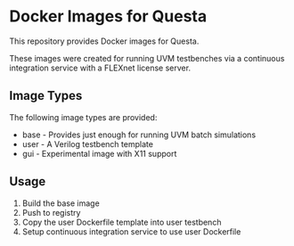 # Docker Images for Questa

This repository provides Docker images for Questa.

These images were created for running UVM testbenches via a continuous
integration service with a FLEXnet license server.

## Image Types

The following image types are provided:

* base - Provides just enough for running UVM batch simulations
* user - A Verilog testbench template
* gui - Experimental image with X11 support

## Usage

1. Build the base image
2. Push to registry
3. Copy the user Dockerfile template into user testbench
4. Setup continuous integration service to use user
   Dockerfile
